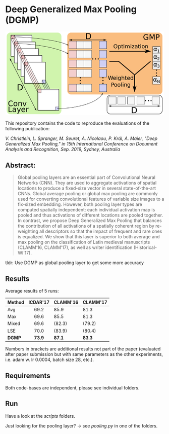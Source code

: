 # Deep Generalized Max Pooling (DGMP)

![DGMP Overview](dgmp.png)

This repository contains the code to reproduce the evaluations
of the following publication:

_V. Christlein, L. Spranger, M. Seuret, A. Nicolaou, P. Král, A. Maier,
"Deep Generalized Max Pooling," in 15th International Conference on Document Analysis and Recognition, Sep. 2019, Sydney, Australia_

## Abstract:
> Global pooling layers are an essential part of Convolutional Neural Networks
> (CNN). They are used to aggregate activations of spatial locations to produce a
> fixed-size vector in several state-of-the-art CNNs. Global average pooling or
> global max pooling are commonly used for converting convolutional features of
> variable size images to a fix-sized embedding. However, both pooling layer
> types are computed spatially independent: each individual activation map is
> pooled and thus activations of different locations are pooled together. In
> contrast, we propose Deep Generalized Max Pooling that balances the
> contribution of all activations of a spatially coherent region by re-weighting
> all descriptors so that the impact of frequent and rare ones is equalized. We
> show that this layer is superior to both average and max pooling on the
> classification of Latin medieval manuscripts (CLAMM’16, CLAMM’17), as well as
> writer identification (Historical-WI’17).

tldr: Use DGMP as global pooling layer to get some more accuracy

## Results

Average results of 5 runs:

| Method   	| ICDAR'17 	| CLAMM'16 	| CLAMM'17 	|
|----------	|:--------:	|----------	|----------	|
| Avg      	|   69.2   	|   85.9   	|   81.3   	|
| Max      	|   69.6   	|   85.5   	|   81.3   	|
| Mixed    	|   69.6   	|  (82.3)  	|  (79.2)   |
| LSE      	|   70.0   	|  (83.9)  	|  (80.4)   |
| **DGMP** 	|   **73.9**|  **87.1**	|  **83.3**	|

Numbers in brackets are additional results not part of the paper (evaluated after paper submission but with same parameters as the other experiments, i.e. adam w. lr 0.0004, batch size 28, etc.). 

## Requirements
Both code-bases are independent, please see individual folders.

## Run
Have a look at the _scripts_ folders.

Just looking for the pooling layer? -> see _pooling.py_ in one of the folders.
